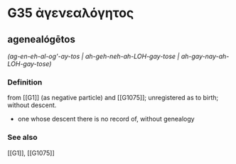 # G35 ἀγενεαλόγητος

## agenealógētos

_(ag-en-eh-al-og'-ay-tos | ah-geh-neh-ah-LOH-gay-tose | ah-gay-nay-ah-LOH-gay-tose)_

### Definition

from [[G1]] (as negative particle) and [[G1075]]; unregistered as to birth; without descent.

- one whose descent there is no record of, without genealogy

### See also

[[G1]], [[G1075]]

